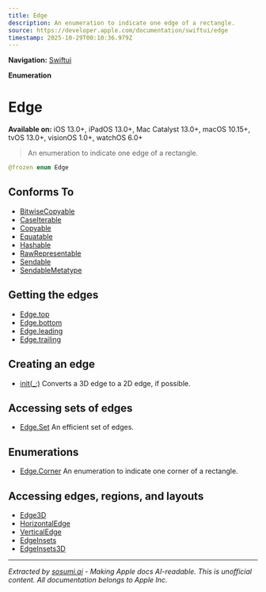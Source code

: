 ```yaml
---
title: Edge
description: An enumeration to indicate one edge of a rectangle.
source: https://developer.apple.com/documentation/swiftui/edge
timestamp: 2025-10-29T00:10:36.979Z
---
```


**Navigation:** [Swiftui](/documentation/swiftui)

**Enumeration**

# Edge

**Available on:** iOS 13.0+, iPadOS 13.0+, Mac Catalyst 13.0+, macOS 10.15+, tvOS 13.0+, visionOS 1.0+, watchOS 6.0+

> An enumeration to indicate one edge of a rectangle.

```swift
@frozen enum Edge
```

## Conforms To

- [BitwiseCopyable](/documentation/Swift/BitwiseCopyable)
- [CaseIterable](/documentation/Swift/CaseIterable)
- [Copyable](/documentation/Swift/Copyable)
- [Equatable](/documentation/Swift/Equatable)
- [Hashable](/documentation/Swift/Hashable)
- [RawRepresentable](/documentation/Swift/RawRepresentable)
- [Sendable](/documentation/Swift/Sendable)
- [SendableMetatype](/documentation/Swift/SendableMetatype)

## Getting the edges

- [Edge.top](/documentation/swiftui/edge/top)
- [Edge.bottom](/documentation/swiftui/edge/bottom)
- [Edge.leading](/documentation/swiftui/edge/leading)
- [Edge.trailing](/documentation/swiftui/edge/trailing)

## Creating an edge

- [init(_:)](/documentation/swiftui/edge/init(_:)) Converts a 3D edge to a 2D edge, if possible.

## Accessing sets of edges

- [Edge.Set](/documentation/swiftui/edge/set) An efficient set of edges.

## Enumerations

- [Edge.Corner](/documentation/swiftui/edge/corner) An enumeration to indicate one corner of a rectangle.

## Accessing edges, regions, and layouts

- [Edge3D](/documentation/swiftui/edge3d)
- [HorizontalEdge](/documentation/swiftui/horizontaledge)
- [VerticalEdge](/documentation/swiftui/verticaledge)
- [EdgeInsets](/documentation/swiftui/edgeinsets)
- [EdgeInsets3D](/documentation/swiftui/edgeinsets3d)

---

*Extracted by [sosumi.ai](https://sosumi.ai) - Making Apple docs AI-readable.*
*This is unofficial content. All documentation belongs to Apple Inc.*
